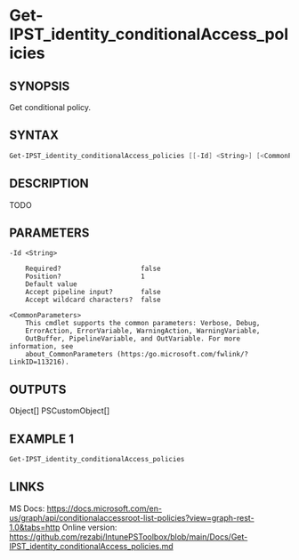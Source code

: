 ﻿# Get-IPST_identity_conditionalAccess_policies

## SYNOPSIS 
Get conditional policy.

## SYNTAX
```Powershell
Get-IPST_identity_conditionalAccess_policies [[-Id] <String>] [<CommonParameters>]
```
## DESCRIPTION
TODO
## PARAMETERS

    -Id <String>
        
        Required?                    false
        Position?                    1
        Default value                
        Accept pipeline input?       false
        Accept wildcard characters?  false
        
    <CommonParameters>
        This cmdlet supports the common parameters: Verbose, Debug,
        ErrorAction, ErrorVariable, WarningAction, WarningVariable,
        OutBuffer, PipelineVariable, and OutVariable. For more information, see 
        about_CommonParameters (https:/go.microsoft.com/fwlink/?LinkID=113216). 
    




## OUTPUTS
Object[]
PSCustomObject[]
## EXAMPLE 1
```Powershell
Get-IPST_identity_conditionalAccess_policies
```
## LINKS 
MS Docs: https://docs.microsoft.com/en-us/graph/api/conditionalaccessroot-list-policies?view=graph-rest-1.0&tabs=http
Online version: https://github.com/rezabj/IntunePSToolbox/blob/main/Docs/Get-IPST_identity_conditionalAccess_policies.md

